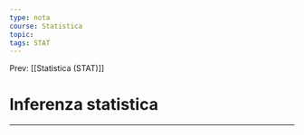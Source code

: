 ```yaml
---
type: nota
course: Statistica
topic: 
tags: STAT
---
```


Prev: [[Statistica (STAT)]]

# Inferenza statistica
---

